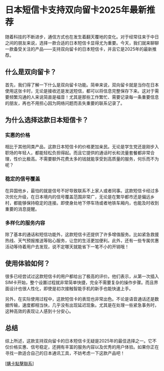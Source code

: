 # 日本短信卡支持双向留卡2025年最新推荐

随着科技的不断进步，通信方式也在发生着翻天覆地的变化。对于经常往来于中日之间的朋友来说，选择一款合适的日本短信卡显得尤为重要。今天，我们就来聊聊一款备受关注的产品——支持双向留卡的日本短信卡，并且它是2025年的最新推荐。

## 什么是双向留卡？

首先，我们得了解一下什么是双向留卡功能。简单来说，双向留卡就是当你在日本使用这张卡时，无论是接收还是发送短信，都可以将信息完整保存下来。这对于需要频繁沟通的人来说简直是福音！尤其是那些工作繁忙、需要记录每一条重要信息的朋友，再也不用担心因为网络问题而丢失重要的联系记录了。

## 为什么选择这款日本短信卡？

### 实惠的价格
相比于其他同类产品，这款日本短信卡的价格更加亲民。无论是学生党还是刚步入职场的年轻人，都能轻松负担得起。而且它提供的通话时长和流量套餐都非常合理，性价比极高。不需要额外花费太多的钱就能享受到高质量的服务，何乐而不为呢？

### 稳定的信号覆盖
在异国他乡，最怕的就是信号不好导致联系不上家人或者同事。这款短信卡经过多次优化升级，在日本境内的信号覆盖范围非常广，无论是在繁华都市还是偏远乡村，都能够保持稳定的连接。即使身处地下停车场或者地铁车厢内，也能及时收到重要的消息提醒。

### 多样化的服务内容
除了基本的通话和短信功能外，这款短信卡还提供了许多增值服务。比如紧急救援热线、天气预报推送等贴心服务，让您的生活更加便利。此外，还有一些专属优惠活动等待着用户去发现，说不定哪天就能省下一笔不小的开销哦！

## 使用体验如何？

很多已经尝试过这款短信卡的用户都给出了极高的评价。他们表示，从第一次插入SIM卡开始，整个设置过程就非常简单快捷，完全不需要复杂的操作步骤。而且界面设计也很人性化，即使是初次接触智能手机的新手也能快速上手。

另外，在实际使用过程中，这款短信卡的表现也非常出色。不论是语音通话还是数据传输，速度都相当快，几乎没有出现延迟现象。尤其是在处理一些紧急事务时，这种高效的表现让人感到十分安心。

## 总结

综上所述，这款支持双向留卡的日本短信卡无疑是2025年的最佳选择之一。它不仅价格实惠、信号稳定，还拥有丰富的服务内容以及优秀的用户体验。如果你正在寻找一款适合自己的日本通讯工具，不妨考虑一下这款产品吧！

[[購卡點擊聯系](https://t.me/s/SXDXQF)]